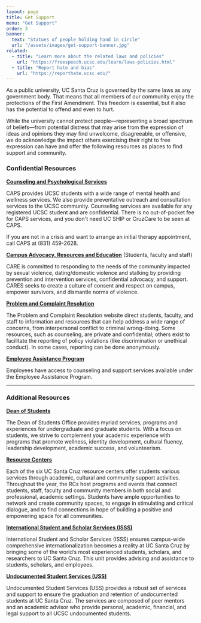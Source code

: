 ```yaml
---
layout: page
title: Get Support
menu: "Get Support"
order: 3
banner:
  text: "Statues of people holding hand in circle"
  url: "/assets/images/get-support-banner.jpg"
related:
  - title: "Learn more about the related laws and policies"
    url: "https://freespeech.ucsc.edu/learn/laws-policies.html"
  - title: "Report hate and bias"
    url: "https://reporthate.ucsc.edu/"
---
```


As a public university, UC Santa Cruz is governed by the same laws as any government body. That means that all members of our community enjoy the protections of the First Amendment. This freedom is essential, but it also has the potential to offend and even to hurt.

While the university cannot protect people—representing a broad spectrum of beliefs—from potential distress that may arise from the expression of ideas and opinions they may find unwelcome, disagreeable, or offensive, we do acknowledge the impact others exercising their right to free expression can have and offer the following resources as places to find support and community.

### Confidential Resources

[**Counseling and Psychological Services**](https://caps.ucsc.edu/)

CAPS provides UCSC students with a wide range of mental health and wellness services. We also provide preventative outreach and consultation services to the UCSC community. Counseling services are available for any registered UCSC student and are confidential. There is no out-of-pocket fee for CAPS services, and you don't need UC SHIP or CruzCare to be seen at CAPS.

If you are not in a crisis and want to arrange an initial therapy appointment, call CAPS at (831) 459-2628.

[**Campus Advocacy, Resources and Education**](https://care.ucsc.edu/) (Students, faculty and staff)

CARE is committed to responding to the needs of the community impacted by sexual violence, dating/domestic violence and stalking by providing prevention and intervention services, confidential advocacy, and support. CARES seeks to create a culture of consent and respect on campus, empower survivors, and dismantle norms of violence. 

[**Problem and Complaint Resolution**](https://ombuds.ucsc.edu/)

The Problem and Complaint Resolution website direct students, faculty, and staff to information and resources that can help address a wide range of concerns, from interpersonal conflict to criminal wrong-doing. Some resources, such as counseling, are private and confidential; others exist to facilitate the reporting of policy violations (like discrimination or unethical conduct). In some cases, reporting can be done anonymously. 

[**Employee Assistance Program**](https://shr.ucsc.edu/benefits/eap/)

Employees have access to counseling and support services available under the Employee Assistance Program. 

---

### Additional Resources

[**Dean of Students**](https://deanofstudents.ucsc.edu/)

The Dean of Students Office provides myriad services, programs and experiences for undergraduate and graduate students. With a focus on students, we strive to complement your academic experience with programs that promote wellness, identity development, cultural fluency, leadership development, academic success, and volunteerism.

[**Resource Centers**](https://resourcecenters.ucsc.edu/) 

Each of the six UC Santa Cruz resource centers offer students various services through academic, cultural and community support activities. Throughout the year, the RCs host programs and events that connect students, staff, faculty and community members in both social and professional, academic settings. Students have ample opportunities to network and create community spaces, to engage in stimulating and critical dialogue, and to find connections in hope of building a positive and empowering space for all communities.

[**International Student and Scholar Services (ISSS)**](https://isss.ucsc.edu/)

International Student and Scholar Services (ISSS) ensures campus-wide comprehensive internationalization becomes a reality at UC Santa Cruz by bringing some of the world’s most experienced students, scholars, and researchers to UC Santa Cruz. This unit provides advising and assistance to students, scholars, and employees.

[**Undocumented Student Services (USS)**](https://eop.ucsc.edu/undocumented_student_services/index.html)

Undocumented Student Services (USS) provides a robust set of services and support to ensure the graduation and retention of undocumented students at UC Santa Cruz.  The services are composed of peer mentors and an academic advisor who provide personal, academic, financial, and legal support to all UCSC undocumented students.




